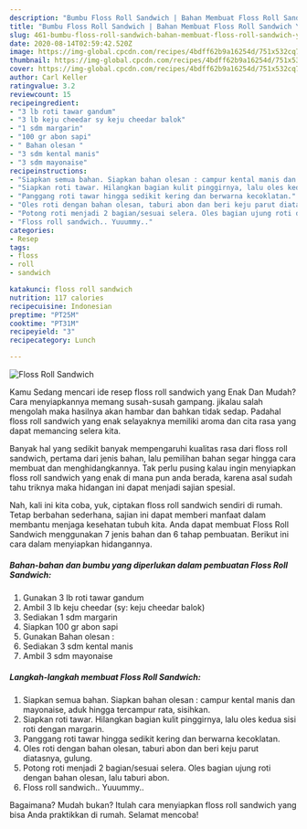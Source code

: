 ```yaml
---
description: "Bumbu Floss Roll Sandwich | Bahan Membuat Floss Roll Sandwich Yang Paling Enak"
title: "Bumbu Floss Roll Sandwich | Bahan Membuat Floss Roll Sandwich Yang Paling Enak"
slug: 461-bumbu-floss-roll-sandwich-bahan-membuat-floss-roll-sandwich-yang-paling-enak
date: 2020-08-14T02:59:42.520Z
image: https://img-global.cpcdn.com/recipes/4bdff62b9a16254d/751x532cq70/floss-roll-sandwich-foto-resep-utama.jpg
thumbnail: https://img-global.cpcdn.com/recipes/4bdff62b9a16254d/751x532cq70/floss-roll-sandwich-foto-resep-utama.jpg
cover: https://img-global.cpcdn.com/recipes/4bdff62b9a16254d/751x532cq70/floss-roll-sandwich-foto-resep-utama.jpg
author: Carl Keller
ratingvalue: 3.2
reviewcount: 15
recipeingredient:
- "3 lb roti tawar gandum"
- "3 lb keju cheedar sy keju cheedar balok"
- "1 sdm margarin"
- "100 gr abon sapi"
- " Bahan olesan "
- "3 sdm kental manis"
- "3 sdm mayonaise"
recipeinstructions:
- "Siapkan semua bahan. Siapkan bahan olesan : campur kental manis dan mayonaise, aduk hingga tercampur rata, sisihkan."
- "Siapkan roti tawar. Hilangkan bagian kulit pinggirnya, lalu oles kedua sisi roti dengan margarin."
- "Panggang roti tawar hingga sedikit kering dan berwarna kecoklatan."
- "Oles roti dengan bahan olesan, taburi abon dan beri keju parut diatasnya, gulung."
- "Potong roti menjadi 2 bagian/sesuai selera. Oles bagian ujung roti dengan bahan olesan, lalu taburi abon."
- "Floss roll sandwich.. Yuuummy.."
categories:
- Resep
tags:
- floss
- roll
- sandwich

katakunci: floss roll sandwich 
nutrition: 117 calories
recipecuisine: Indonesian
preptime: "PT25M"
cooktime: "PT31M"
recipeyield: "3"
recipecategory: Lunch

---
```



![Floss Roll Sandwich](https://img-global.cpcdn.com/recipes/4bdff62b9a16254d/751x532cq70/floss-roll-sandwich-foto-resep-utama.jpg)

Kamu Sedang mencari ide resep floss roll sandwich yang Enak Dan Mudah? Cara menyiapkannya memang susah-susah gampang. jikalau salah mengolah maka hasilnya akan hambar dan bahkan tidak sedap. Padahal floss roll sandwich yang enak selayaknya memiliki aroma dan cita rasa yang dapat memancing selera kita.



Banyak hal yang sedikit banyak mempengaruhi kualitas rasa dari floss roll sandwich, pertama dari jenis bahan, lalu pemilihan bahan segar hingga cara membuat dan menghidangkannya. Tak perlu pusing kalau ingin menyiapkan floss roll sandwich yang enak di mana pun anda berada, karena asal sudah tahu triknya maka hidangan ini dapat menjadi sajian spesial.


Nah, kali ini kita coba, yuk, ciptakan floss roll sandwich sendiri di rumah. Tetap berbahan sederhana, sajian ini dapat memberi manfaat dalam membantu menjaga kesehatan tubuh kita. Anda dapat membuat Floss Roll Sandwich menggunakan 7 jenis bahan dan 6 tahap pembuatan. Berikut ini cara dalam menyiapkan hidangannya.

<!--inarticleads1-->

##### Bahan-bahan dan bumbu yang diperlukan dalam pembuatan Floss Roll Sandwich:

1. Gunakan 3 lb roti tawar gandum
1. Ambil 3 lb keju cheedar (sy: keju cheedar balok)
1. Sediakan 1 sdm margarin
1. Siapkan 100 gr abon sapi
1. Gunakan  Bahan olesan :
1. Sediakan 3 sdm kental manis
1. Ambil 3 sdm mayonaise




<!--inarticleads2-->

##### Langkah-langkah membuat Floss Roll Sandwich:

1. Siapkan semua bahan. Siapkan bahan olesan : campur kental manis dan mayonaise, aduk hingga tercampur rata, sisihkan.
1. Siapkan roti tawar. Hilangkan bagian kulit pinggirnya, lalu oles kedua sisi roti dengan margarin.
1. Panggang roti tawar hingga sedikit kering dan berwarna kecoklatan.
1. Oles roti dengan bahan olesan, taburi abon dan beri keju parut diatasnya, gulung.
1. Potong roti menjadi 2 bagian/sesuai selera. Oles bagian ujung roti dengan bahan olesan, lalu taburi abon.
1. Floss roll sandwich.. Yuuummy..




Bagaimana? Mudah bukan? Itulah cara menyiapkan floss roll sandwich yang bisa Anda praktikkan di rumah. Selamat mencoba!
